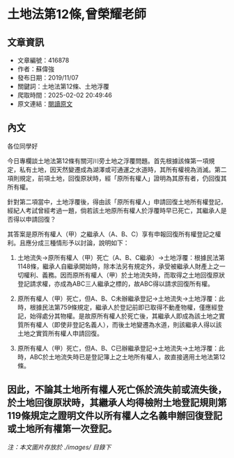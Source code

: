 # 土地法第12條,曾榮耀老師

## 文章資訊
- 文章編號：416878
- 作者：蘇偉強
- 發布日期：2019/11/07
- 關鍵詞：土地法第12條、土地浮覆
- 爬取時間：2025-02-02 20:49:46
- 原文連結：[閱讀原文](https://real-estate.get.com.tw/Columns/detail.aspx?no=416878)

## 內文
各位同學好

今日專欄談土地法第12條有關河川旁土地之浮覆問題。首先根據該條第一項規定，私有土地，因天然變遷成為湖澤或可通運之水道時，其所有權視為消滅。第二項則規定，前項土地，回復原狀時，經「原所有權人」證明為其原有者，仍回復其所有權。

針對第二項當中，土地浮覆後，得由該「原所有權人」申請回復土地所有權登記，經紀人考試曾經考過一題，倘若該土地原所有權人於浮覆時早已死亡，其繼承人是否得以申請回復？

其答案是原所有權人（甲）之繼承人（A、B、C）享有申報回復所有權登記之權利。且應分成三種情形予以討論，說明如下：

1. 土地流失→原所有權人（甲）死亡（A、B、C繼承）→土地浮覆：根據民法第1148條，繼承人自繼承開始時，除本法另有規定外，承受被繼承人財產上之一切權利、義務。因而原所有權人（甲）於土地流失時，而取得之土地回復原狀登記請求權，亦成為ABC三人繼承之標的，故ABC得以請求回復所有權。

2. 原所有權人（甲）死亡，但A、B、C未辦繼承登記→土地流失→土地浮覆：此時，根據民法第759條規定，繼承人於登記前即已取得不動產物權，僅應經登記，始得處分其物權。是故原所有權人於死亡後，其繼承人即成為該土地之實質所有權人（即使非登記名義人），而後土地變遷為水道，則該繼承人得以該土地之實質所有權人申請回復。

3. 原所有權人（甲）死亡，但A、B、C已辦繼承登記→土地流失→土地浮覆：此時，ABC於土地流失時已是登記簿上之土地所有權人，故直接適用土地法第12條。

因此，不論其土地所有權人死亡係於流失前或流失後，於土地回復原狀時，其繼承人均得檢附土地登記規則第119條規定之證明文件以所有權人之名義申辦回復登記或土地所有權第一次登記。
---
*注：本文圖片存放於 ./images/ 目錄下*
